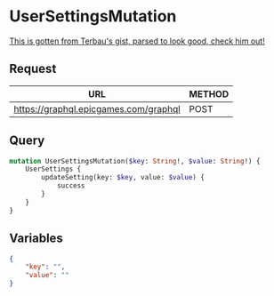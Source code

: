 # UserSettingsMutation

[This is gotten from Terbau's gist, parsed to look good, check him out!](https://gist.github.com/Terbau/f36990a1d608f65645206835e708d488)

## Request
| URL | METHOD |
| - | - |
| https://graphql.epicgames.com/graphql | POST |

## Query
```graphql
mutation UserSettingsMutation($key: String!, $value: String!) {
    UserSettings {
        updateSetting(key: $key, value: $value) {
            success
        }
    }
}
```

## Variables
```json
{
    "key": "",
    "value": ""
}
```